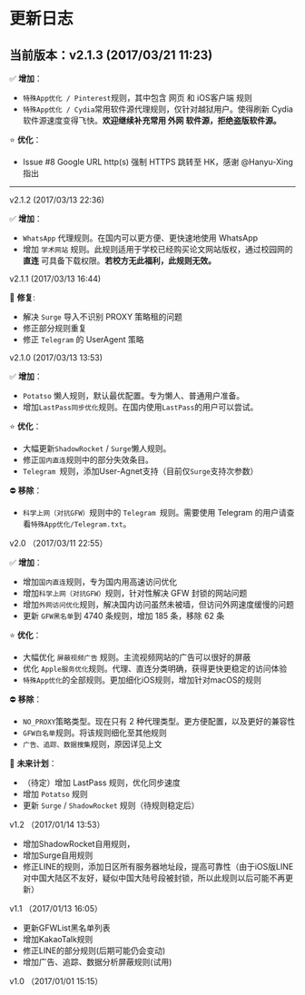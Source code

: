 # 更新日志

## 当前版本：v2.1.3 (2017/03/21 11:23)

✅ **增加**：
- `特殊App优化 / Pinterest`规则，其中包含 网页 和 iOS客户端 规则
- `特殊App优化 / Cydia`常用软件源代理规则，仅针对越狱用户。使得刷新 Cydia 软件源速度变得飞快。**欢迎继续补充常用 外网 软件源，拒绝盗版软件源。**

⭐️ **优化**：
- Issue #8 Google URL http(s) 强制 HTTPS 跳转至 HK，感谢 @Hanyu-Xing 指出

---

v2.1.2 (2017/03/13 22:36)

✅ **增加**：
- `WhatsApp` 代理规则。在国内可以更方便、更快速地使用 WhatsApp
- 增加 `学术网站` 规则。此规则适用于学校已经购买论文网站版权，通过校园网的 **直连** 可具备下载权限。**若校方无此福利，此规则无效。**


v2.1.1 (2017/03/13 16:44)

🔧 **修复**:
- 解决 `Surge` 导入不识别 PROXY 策略租的问题
- 修正部分规则重复
- 修正 `Telegram` 的 UserAgent 策略

v2.1.0 (2017/03/13 13:53)

✅ **增加**：
- `Potatso` 懒人规则，默认最优配置。专为懒人、普通用户准备。
- 增加`LastPass同步优化`规则。在国内使用`LastPass`的用户可以尝试。

⭐️ **优化**：
- 大幅更新`ShadowRocket` / `Surge`懒人规则。
- 修正`国内直连`规则中的部分失效条目。
- `Telegram `规则，添加User-Agnet支持（目前仅`Surge`支持次参数）

⛔️ **移除**：
- `科学上网（对抗GFW）`规则中的 `Telegram `规则。需要使用 Telegram 的用户请查看`特殊App优化/Telegram.txt`。



v2.0 （2017/03/11 22:55）

✅ **增加**：
- 增加`国内直连`规则，专为国内用高速访问优化
- 增加`科学上网（对抗GFW）`规则，针对性解决 GFW 封锁的网站问题
- 增加`外网访问优化`规则，解决国内访问虽然未被墙，但访问外网速度缓慢的问题
- 更新 `GFW黑名单`到 4740 条规则，增加 185 条，移除 62 条

⭐️ **优化**：
- 大幅优化 `屏蔽视频广告` 规则。主流视频网站的广告可以很好的屏蔽
- 优化 `Apple服务优化`规则。代理、直连分类明确，获得更快更稳定的访问体验
- `特殊App优化`的全部规则。更加细化iOS规则，增加针对macOS的规则

⛔️ **移除**：
- `NO_PROXY`策略类型。现在只有 2 种代理类型。更方便配置，以及更好的兼容性
- `GFW白名单`规则。将该规则细化至其他规则
- `广告、追踪、数据搜集`规则，原因详见上文

📒 **未来计划**：
- （待定）增加 LastPass 规则，优化同步速度
- 增加 `Potatso` 规则
- 更新 `Surge` / `ShadowRocket` 规则（待规则稳定后）

v1.2 （2017/01/14 13:53）

- 增加ShadowRocket自用规则，
- 增加Surge自用规则
- 修正LINE的规则，添加日区所有服务器地址段，提高可靠性（由于iOS版LINE对中国大陆区不友好，疑似中国大陆号段被封锁，所以此规则以后可能不再更新）

v1.1 （2017/01/13 16:05）

- 更新GFWList黑名单列表
- 增加KakaoTalk规则
- 修正LINE的部分规则(后期可能仍会变动)
- 增加广告、追踪、数据分析屏蔽规则(试用)

v1.0 （2017/01/01 15:15）
